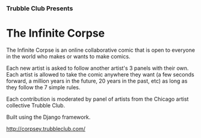 ### Trubble Club Presents
# The Infinite Corpse

The Infinite Corpse is an online collaborative comic that is open to everyone in the world who makes or wants to make comics. 

Each new artist is asked to follow another artist's 3 panels with their own. Each artist is allowed to take the comic anywhere they want (a few seconds forward, a million years in the future, 20 years in the past, etc) as long as they follow the 7 simple rules. 

Each contribution is moderated by panel of artists from the Chicago artist collective Trubble Club.

Built using the Django framework.

http://corpsey.trubbleclub.com/
